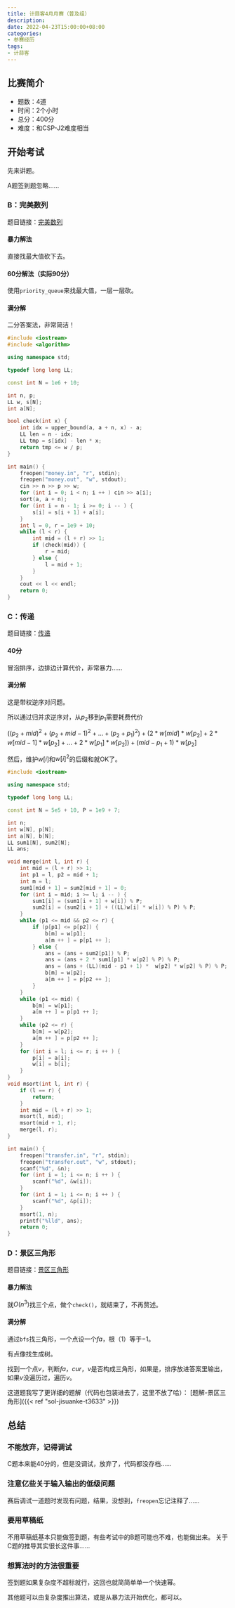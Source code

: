 ```yaml
---
title: 计蒜客4月月赛（普及组）
description:
date: 2022-04-23T15:00:00+08:00
categories:
- 参赛经历
tags:
- 计蒜客
---
```


## 比赛简介

- 题数：4道
- 时间：2个小时
- 总分：400分
- 难度：和CSP-J2难度相当

## 开始考试

先来讲题。

A题签到题忽略……

### B：完美数列

题目链接：[完美数列](https://nanti.jisuanke.com/t/T3631)

#### 暴力解法

直接找最大值砍下去。

#### 60分解法（实际90分）

使用`priority_queue`来找最大值，一层一层砍。

#### 满分解

二分答案法，非常简洁！

```c++
#include <iostream>
#include <algorithm>

using namespace std;

typedef long long LL;

const int N = 1e6 + 10;

int n, p;
LL w, s[N];
int a[N];

bool check(int x) {
    int idx = upper_bound(a, a + n, x) - a;
    LL len = n - idx;
    LL tmp = s[idx] - len * x;
    return tmp <= w / p;
}

int main() {
    freopen("money.in", "r", stdin);
    freopen("money.out", "w", stdout);
    cin >> n >> p >> w;
    for (int i = 0; i < n; i ++ ) cin >> a[i];
    sort(a, a + n);
    for (int i = n - 1; i >= 0; i -- ) {
        s[i] = s[i + 1] + a[i];
    }
    int l = 0, r = 1e9 + 10;
    while (l < r) {
        int mid = (l + r) >> 1;
        if (check(mid)) {
            r = mid;
        } else {
            l = mid + 1;
        }
    }
    cout << l << endl;
    return 0;
}
```

### C：传递

题目链接：[传递](https://nanti.jisuanke.com/t/T3632)

#### 40分

冒泡排序，边排边计算代价，非常暴力……

#### 满分解

这是带权逆序对问题。

所以通过归并求逆序对，从$p_2$移到$p_1$需要耗费代价

$((p_2 + mid)^2 + (p_2 + mid - 1)^2 + ... + (p_2 + p_1)^2) + (2 * w[mid] * w[p_2] + 2 * w[mid - 1] * w[p_2] + ... + 2 * w[p_1] * w[p_2]) + (mid - p_1 + 1) * w[p_2]$

然后，维护$w[i]$和$w[i] ^ 2$的后缀和就OK了。

```c++
#include <iostream>

using namespace std;

typedef long long LL;

const int N = 5e5 + 10, P = 1e9 + 7;

int n;
int w[N], p[N];
int a[N], b[N];
LL sum1[N], sum2[N];
LL ans;

void merge(int l, int r) {
    int mid = (l + r) >> 1;
    int p1 = l, p2 = mid + 1;
    int m = l;
    sum1[mid + 1] = sum2[mid + 1] = 0;
    for (int i = mid; i >= l; i -- ) {
        sum1[i] = (sum1[i + 1] + w[i]) % P;
        sum2[i] = (sum2[i + 1] + ((LL)w[i] * w[i]) % P) % P;
    }
    while (p1 <= mid && p2 <= r) {
        if (p[p1] <= p[p2]) {
            b[m] = w[p1];
            a[m ++ ] = p[p1 ++ ];
        } else {
            ans = (ans + sum2[p1]) % P;
            ans = (ans + 2 * sum1[p1] * w[p2] % P) % P;
            ans = (ans + (LL)(mid - p1 + 1) *  w[p2] * w[p2] % P) % P;
            b[m] = w[p2];
            a[m ++ ] = p[p2 ++ ];
        }
    }
    while (p1 <= mid) {
        b[m] = w[p1];
        a[m ++ ] = p[p1 ++ ];
    }
    while (p2 <= r) {
        b[m] = w[p2];
        a[m ++ ] = p[p2 ++ ];
    }
    for (int i = l; i <= r; i ++ ) {
        p[i] = a[i];
        w[i] = b[i];
    }
}
void msort(int l, int r) {
    if (l == r) {
        return;
    }
    int mid = (l + r) >> 1;
    msort(l, mid);
    msort(mid + 1, r);
    merge(l, r);
}

int main() {
    freopen("transfer.in", "r", stdin);
    freopen("transfer.out", "w", stdout);
    scanf("%d", &n);
    for (int i = 1; i <= n; i ++ ) {
        scanf("%d", &w[i]);
    }
    for (int i = 1; i <= n; i ++ ) {
        scanf("%d", &p[i]);
    }
    msort(1, n);
    printf("%lld", ans);
    return 0;
}
```

### D：景区三角形

题目链接：[景区三角形](https://nanti.jisuanke.com/t/T3633)

#### 暴力解法

就$O(n^3)$找三个点，做个`check()`，就结束了，不再赘述。

#### 满分解

通过`bfs`找三角形，一个点设一个$fa$，根（1）等于$-1$。

有点像找生成树。

找到一个点$v$，判断$fa$，$cur$，$v$是否构成三角形，如果是，排序放进答案里输出，如果$v$没遍历过，遍历$v$。

这道题我写了更详细的题解（代码也包装进去了，这里不放了哈）：
[题解-景区三角形]({{< ref "sol-jisuanke-t3633" >}})

## 总结

### 不能放弃，记得调试

C题本来能40分的，但是没调试，放弃了，代码都没存档……

### 注意亿些关于输入输出的低级问题

赛后调试一道题时发现有问题，结果，没想到，`freopen`忘记注释了……

### 要用草稿纸

不用草稿纸基本只能做签到题，有些考试中的B题可能也不难，也能做出来。
关于C题的推导其实很长这件事……

### 想算法时的方法很重要

签到题如果复杂度不超标就行，这回也就简简单单一个快速幂。

其他题可以由复杂度推出算法，或是从暴力法开始优化，都可以。
